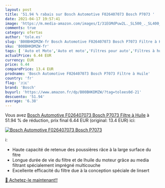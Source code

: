 ```yaml
---
layout: post
title: '51.94 % rabais sur Bosch Automotive F026407073 Bosch P7073 '
date: 2021-04-17 19:57:41
image: 'https://m.media-amazon.com/images/I/31EGMdPuw2L._SL500_._SL400_.jpg'
comments: true
category: ofertas
author: 'tole.es'
slug: 'B00BHKDMZW-fr Bosch Automotive F026407073 Bosch P7073 Filtre à Huile'
sku: 'B00BHKDMZW-fr'
tags: [ 'Auto et Moto','Auto et moto','Filtres pour auto','Filtres à huile pour auto','Pièces détachées auto','bosch', ]
actualPrice: 6.44 EUR
currency: EUR
price: 6.44
comparePrice: 13.4 EUR
prodname: 'Bosch Automotive F026407073 Bosch P7073 Filtre à Huile'
country: 'fr'
flag: '🇫🇷'
brand: 'Bosch'
buyurl: 'https://www.amazon.fr/dp/B00BHKDMZW/?tag=tolees0d-21'
descuento: '51.94'
average: '6.38'
---
```


Vous avez [Bosch Automotive F026407073 Bosch P7073 Filtre à Huile](https://www.amazon.fr/dp/B00BHKDMZW/?tag=tolees0d-21)  à  51.94 % de réduction, prix final  6.44 EUR (original: 13.4 EUR) ici:

[![Bosch Automotive F026407073 Bosch P7073 ](https://m.media-amazon.com/images/I/31EGMdPuw2L._SL500_._SL400_.jpg)](https://www.amazon.fr/dp/B00BHKDMZW/?tag=tolees0d-21)

ℹ️:

- Haute capacité de retenue des poussières râce à la large surface du fitre
- Longue durée de vie du filtre et de lhuile du moteur grâce au media filtrant spécialement imprégné multicouche
- Excellente efficacité du filtre due à la conception spéciale de linsert

[🛒 Achetez-le maintenant!!](https://www.amazon.fr/dp/B00BHKDMZW/?tag=tolees0d-21)
